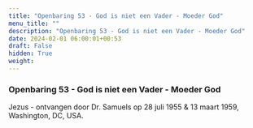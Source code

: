 ```yaml
---
title: "Openbaring 53 - God is niet een Vader - Moeder God"
menu_title: ""
description: "Openbaring 53 - God is niet een Vader - Moeder God"
date: 2024-02-01 06:00:01+00:53
draft: False
hidden: True
weight:
---
```

### Openbaring 53 - God is niet een Vader - Moeder God

Jezus - ontvangen door Dr. Samuels op 28 juli 1955 & 13 maart 1959, Washington, DC, USA.
